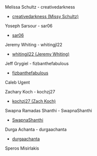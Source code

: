 Melissa Schultz - creativedarkness
* [creativedarkness (Missy Schultz)](https://github.com/creativedarkness)

Yoseph Sarsour - sar06
* [sar06](https://github.com/sar06)

Jeremy Whiting - whitingjl22
* [whitingjl22 (Jeremy Whiting)](https://github.com/whitingjl22)

Jeff Grygiel - fizbanthefabulous
* [fizbanthefabulous](https://github.com/fizbanthefabulous)

Caleb Ugent

Zachary Koch - kochzj27
* [kochzj27 (Zach Koch)](https://github.com/kochzj27)


Swapna Ramadas Shanthi - SwapnaShanthi
* [SwapnaShanthi](https://github.com/SwapnaShanthi)

Durga Achanta - durgaachanta
* [durgaachanta](https://github.com/durgaachanta)

Speros Misirlakis